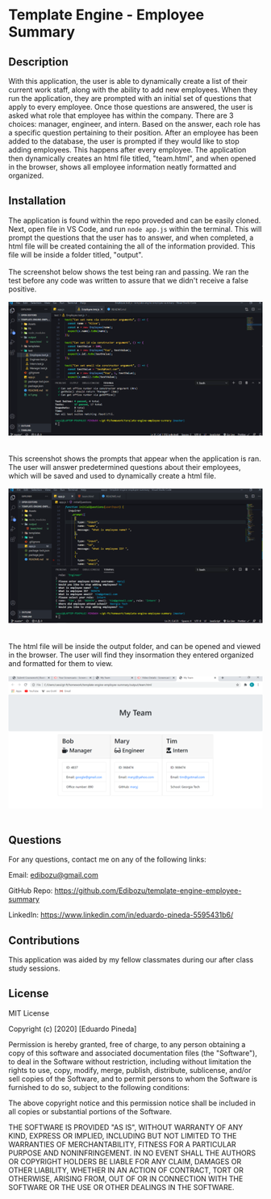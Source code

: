 # Template Engine - Employee Summary

## Description

With this application, the user is able to dynamically create a list of their current work staff, along with the ability to add new employees. When they run the application, they are prompted with an initial set of questions that apply to every employee. Once those questions are answered, the user is asked what role that employee has within the company. There are 3 choices: manager, engineer, and intern. Based on the answer, each role has a specific question pertaining to their position. After an employee has been added to the database, the user is prompted if they would like to stop adding employees. This happens after every employee. The application then dynamically creates an html file titled, "team.html", and when opened in the browser, shows all employee information neatly formatted and organized.  

## Installation

The application is found within the repo proveded and can be easily cloned. Next, open file in VS Code, and run `node app.js` within the terminal. This will prompt the questions that the user has to answer, and when completed, a html file will be created containing the all of the information provided. This file will be inside a folder titled, "output".
<br/><br/>
The screenshot below shows the test being ran and passing. We ran the test before any code was written to assure that we didn't receive a false positive.
<br/><br/>
![Application Screenshot](./Assets/sc2.png)
<br/><br/><br/>
This screenshot shows the prompts that appear when the application is ran. The user will answer predetermined questions about their employees, which will be saved and used to dynamically create a html file.
<br/><br/>
![Application Screenshot](./Assets/sc1.png)
<br/><br/><br/>
The html file will be inside the output folder, and can be opened and viewed in the browser. The user will find they insormation they entered organized and formatted for them to view.
<br/><br/>
![Application Screenshot](./Assets/sc3.png)
<br/><br/>

## Questions

For any questions, contact me on any of the following links:

Email: edibozu@gmail.com

GitHub Repo: https://github.com/Edibozu/template-engine-employee-summary

LinkedIn: https://www.linkedin.com/in/eduardo-pineda-5595431b6/

## Contributions

This application was aided by my fellow classmates during our after class study sessions. 

## License

MIT License

Copyright (c) [2020] [Eduardo Pineda]

Permission is hereby granted, free of charge, to any person obtaining a copy
of this software and associated documentation files (the "Software"), to deal
in the Software without restriction, including without limitation the rights
to use, copy, modify, merge, publish, distribute, sublicense, and/or sell
copies of the Software, and to permit persons to whom the Software is
furnished to do so, subject to the following conditions:

The above copyright notice and this permission notice shall be included in all
copies or substantial portions of the Software.

THE SOFTWARE IS PROVIDED "AS IS", WITHOUT WARRANTY OF ANY KIND, EXPRESS OR
IMPLIED, INCLUDING BUT NOT LIMITED TO THE WARRANTIES OF MERCHANTABILITY,
FITNESS FOR A PARTICULAR PURPOSE AND NONINFRINGEMENT. IN NO EVENT SHALL THE
AUTHORS OR COPYRIGHT HOLDERS BE LIABLE FOR ANY CLAIM, DAMAGES OR OTHER
LIABILITY, WHETHER IN AN ACTION OF CONTRACT, TORT OR OTHERWISE, ARISING FROM,
OUT OF OR IN CONNECTION WITH THE SOFTWARE OR THE USE OR OTHER DEALINGS IN THE
SOFTWARE.

